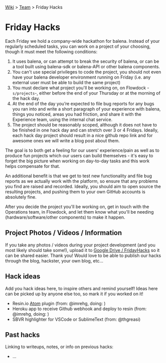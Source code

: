 [Wiki](home) > [Team](team) > Friday Hacks

# Friday Hacks
Each Friday we hold a company-wide hackathon for balena. Instead of your regularly scheduled tasks, you can work on a project of your choosing, though it must meet the following conditions:

1. It uses balena, or can attempt to break the security of balena, or can be a tool built using balena-sdk or balena-API or other balena components.
1. You can't use special privileges to code the project, you should not even have your balena developer environment running on Friday (i.e. any external user must be able to build the same project)
1. You must declare what project you'll be working on, on Flowdock -`s/projects`-, either before the end of your Thursday or at the morning of the hack day.
1. At the end of the day you’re expected to file bug reports for any bugs you ran into and write a short paragraph of your experience with balena, things you noticed, areas you had friction, and share it with the Experience team, using the internal chat service.
1. The project should be reasonably scoped, although it does not have to be finished in one hack day and can stretch over 3 or 4 Fridays. Ideally, each hack day project should result in a nice github repo link and for awesome ones we will write a blog post about them.

The goal is to both get a feeling for our users' experience/pain as well as to produce fun projects which our users can build themselves - it's easy to forget the big picture when working on day-to-day tasks and this work helps compensate for that.

An additional benefit is that we get to test new functionality and file bug reports as we actually work with the platform, so ensure that any problems you find are raised and recorded.
Ideally, you should aim to open source the resulting projects, and pushing them to your own GitHub accounts is absolutely fine.

After you decide the project you'll be working on, get in touch with the Operations team, in Flowdock, and let them know what you'll be needing (hardware/software/other components) to make it happen.

## Project Photos / Videos / Information

If you take any photos / videos during your project development (and you most likely should take some!), upload it to [Google Drive / FridayHacks](https://drive.google.com/open?id=0B2Os9XLYS_LZY2s4X1FWM2lLems) so it can be shared easier. Thank you! Would love to be able to publish our hacks through the blog, hackster, your own blog, etc...

## Hack ideas

Add you hack ideas here, to inspire others and remind yourself! Ideas here can be picked up by anyone else too, so mark it if you worked on it!

* Resin.io [Atom](https://atom.io/) plugin (from: @imrehg, doing: )
* Heroku app to receive Github webhook and deploy to resin (from: @imrehg, doing: )
* SBVR highlighter for VSCode or SublimeText (from: @thgreasi)

## Past hacks

Linking to writeups, notes, or info on previous hacks:

* ...